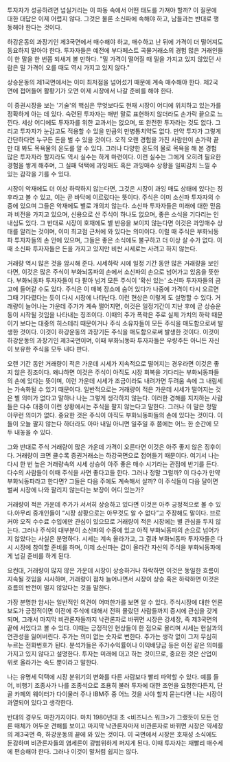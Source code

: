 투자자가 성공하려면 넘실거리는 이 파동 속에서 어떤 태도를 가져야 할까? 이 질문에 대한 대답은 이제 어렵지 않다. 그것은 물론 소신파에 속해야 하고, 남들과는 반대로 행동해야 한다는 것이다.

하강운동의 과장기인 제3국면에서 매수해야 하고, 매수하고 난 뒤에 가격이 더 떨어져도 동요하지 말아야 한다. 투자자들은 예전에 부다페스트 곡물거래소의 경험 많은 거래인들이 한 말을 한 번쯤 되새겨 볼 만하다. "밀 가격이 떨어질 때 밀을 가지고 있지 않았던 사람은 밀 가격이 오를 때도 역시 가지고 있지 않다."

상승운동의 제1국면에서는 이미 최저점을 넘어섰기 때문에 계속 매수해야 한다. 제2국면에 접어들어 활황기가 오면 이제 시장에서 나갈 준비를 해야 한다.

이 증권시장을 보는 '기술'의 핵심은 무엇보다도 현재 시장이 어디에 위치하고 있는가를 정확하게 아는 데 있다. 숙련된 투자자는 매번 말로 표현하지 않더라도 손가락 끝으로 느낀다. 세상 어디에도 투자자를 위한 교과서는 없으며, 또 완전한 투자라는 것도 없다. 그리고 투자자가 눈감고도 적용할 수 있을 만큼의 만병통치약도 없다. 만약 투자가 그렇게 간단하다면 누구든 돈을 벌 수 있을 것이다. 오직 오랜 경험을 가진 사람만이 손가락 끝만 대 봐도 목욕물의 온도를 알 수 있다. 그러나 다양한 온도의 물로 목욕을 해 본 경험 많은 투자자라 할지라도 역시 실수는 하게 마련이다. 이런 실수는 그에게 오히려 필요한 경험을 쌓게 해주며, 그 실패 덕택에 과잉매도 혹은 과잉매수 상황을 일찌감치 느낄 수 있는 감각을 기를 수 있다.

시장이 악재에도 더 이상 하락하지 않는다면, 그것은 시장이 과잉 매도 상태에 있다는 징후라고 볼 수 있고, 이는 곧 바닥에 이르렀다는 뜻이다. 주식은 이미 소신파 투자자의 수중에 있으며 그들은 악재에도 별로 개의치 않는다. 소신파 투자자들은 미래에 대한 믿음과 비전을 가지고 있으며, 신용으로 산 주식이 하나도 없으며, 좋은 소식을 기다리는 인내심도 있다. 그 반대로 시장이 호재에도 별 반응을 보이지 않는다면 이것은 과잉매수 상태를 알리는 것이며, 이미 최고점 근처에 와 있다는 의미이다. 이럴 때 주식은 부화뇌동파 투자자들의 손 안에 있으며, 그들은 좋은 소식에도 불구하고 더 이상 살 수가 없다. 이때 소신파 투자자들은 돈을 가지고 있지만 비싼 시세로는 사려고 하지 않는다.

거래량 역시 많은 것을 암시해 준다. 시세하락 시에 일정 기간 동안 많은 거래량을 보인다면, 이것은 많은 주식이 부화뇌동파의 손에서 소신파의 손으로 넘어가고 있음을 뜻한다. 부화뇌동파 투자자들이 다 팔아 넘겨 모든 주식이 '확신 있는' 소신파 투자자들의 금고에 들어갈 수도 있다. 주식은 이 매복 장소에 숨어 있다가 나중에 가격이 다시 오르면 그때 기다렸다는 듯이 다시 시장에 나타난다. 이런 현상은 이렇게 도 설명할 수 있다. 거래량이 늘어나는 가운데 주가가 계속 떨어지면, 이것은 일정기간이 지난 후에 곧 상승운동이 시작될 것임을 나타내는 징조이다. 이때의 주가 폭락은 주로 실제 가치의 하락 때문이기 보다는 대중의 히스테리 때문이거나 주식 소유자들이 모든 주식을 매도함으로써 발생한 것이다. 이것이 하강운동의 과장기든 주식을 매도함으로써 발생한 것이다. 이것이 하강운동의 과장기인 제3국면이며, 이때 부화뇌동파 투자자들은 우량주든 아니든 자신이 보유한 주식을 모두 내다 판다.

오랜 기간 동안 거래량이 적은 가운데 시세가 지속적으로 떨어지는 경우라면 이것은 좋지 않은 징조이다. 왜냐하면 이것은 주식이 아직도 시장 회복을 기다리는 부화뇌동파들의 손에 있다는 뜻이며, 이런 가운데 시세가 조금이라도 내려가면 두려움 속에 그 내림세는 가속화될 수 있기 때문이다. 일반적으로는 거래량이 적은 가운데 시세가 떨어지는 것은 별 의미가 없다고 말하나 나는 그렇게 생각하지 않는다. 이러한 경해를 지지하는 사람들은 다수 대중이 이런 상황에서는 주식을 팔지 않는다고 말한다. 그러나 이 말은 정말 아무런 의미가 없다. 중요한 것은 주식이 아직도 부화뇌동파들의 손에 있다는 것이다. 이들이 오늘 팔지 않는다 하더라도 아마 내일 아니면 일주일 후 쯤에는 어느 한 순간에 모두 내놓을 수 있다.

그와 반대로 주식 거래량이 많은 가운데 가격이 오른다면 이것은 아주 좋지 않은 징후이다. 거래량이 크면 클수록 증권거래소는 하강국면으로 접어들기 때문이다. 여기서 나는 다시 한 번 높은 거래량속의 시세 상승이 아주 좋은 매수 시기라는 관점에 반기를 든다. 다수의 사람들이 이때 주식을 사면 좋다고들 한다. 그러나 정말 그럴까? 이 다수가 만약 부화뇌동파라고 한다면? 그들은 다음 주에도 계속해서 살까? 이 주식들이 다음 달이면 벌써 시장에 나와 팔리지 않는다는 보장이 어디 있는가?

거래량이 적은 가운데 주가가 서서히 상승하고 있다면 이것은 아주 긍정적으로 볼 수 있다.아무리 중개인들이 “시장 상황으로는 아무것도 알 수 없다”고 주장해도 말이다. 브로커야 오직 수수료 수입에만 관심이 있으므로 거래량이 적은 시장에는 별 관심을 두지 않는다. 그러나 주식의 대부분이 소신파의 수중에 있고 아직 부화뇌동파의 손으로 넘어가지 않았다는 사실은 분명하다. 시세는 계속 올라가고, 그 결과 부화뇌동파 투자자들은 다시 시장에 참여할 준비를 하며, 이제 소신파는 값이 올라간 자신의 주식을 부화뇌동파에게 넘길 준비를 하게 된다.

요컨대, 거래량이 많지 않은 가운데 시장이 상승하거나 하락하면 이것은 동일한 흐름이 지속될 것임을 시사하며, 거래량이 점차 늘어나면서 시장이 상승 혹은 하락하면 이것은 흐름의 반전이 멀지 않았다는 것을 말한다.

가장 분명한 암시는 일반적인 의견이 어떠한가를 보면 알 수 있다. 주식시장에 대한 언론 보도가 긍정적이면 이전에 주식에 대해서 전혀 몰랐던 사람들까지 증시에 관심을 갖게 되며, 그래서 마지막 비관론자들까지 낙관론자로 바뀌면 시장은 강세장, 즉 제3국면의 끝에 서있다고 볼 수 있다. 이때는 긍정적인 현상들이 한 점으로 몰리며 시세는 현실과의 연관성을 잃어버린다. 주가는 의미 없는 숫자로 변한다. 주가는 생각 없이 그저 무심히 누르는 전화번호가 된다. 분석가들은 주가수익률이나 이익배당금 등은 이전 같은 의미를 가지고 있지 않다고 설명한다. 투자는 미래에 대고 하는 것이므로, 중요한 것은 산업이 위로 올라가는 속도 뿐이라고 말한다.

나는 유명세 덕택에 시장 분위기의 변화를 다른 사람보다 빨리 파악할 수 있다. 예를 들어, 비행기 조종사가 나를 조종석으로 조용히 불러 투자에 대한 조언을 요청한다든지, 단골 카페의 웨이터가 다이물러 주나 IBM주 중 어느 것을 사야 할지 묻는다면 나는 시장이 과열되어 있다고 생각한다.

반대의 경우도 마찬가지이다. 마치 1980년대 초 <비즈니스 워크>가 그랬듯이 모든 언론 매체가 어두운 견해를 보이고 마지막 낙관론자마저 비관론자로 바뀌면 시장은 약세장의 제3국면 즉, 하강운동의 끝에 와 있는 것이다. 이 국면에서 시장은 호재성 소식에도 둔감하며 비관론자들의 염세론이 광범위하게 퍼지게 된다. 이때 투자자는 재빨리 매수세에 편승해야 한다. 그러나 이것이 말처럼 쉽지는 않다.
